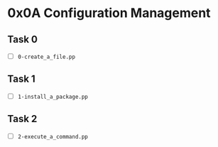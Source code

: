 # 0x0A Configuration Management

## Task 0
- [ ] `0-create_a_file.pp`

## Task 1
- [ ] `1-install_a_package.pp`

## Task 2
- [ ] `2-execute_a_command.pp`
